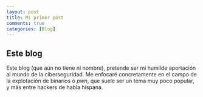 ```yaml
---
layout: post
title: Mi primer post
comments: true
categories: [Blog]
---
```


## Este blog

Este blog (que aún no tiene ni nombre), pretende ser mi humilde aportación al mundo de la ciberseguridad. Me enfocaré concretamente en el campo de
la explotación de binarios ó *pwn*, que suele ser un tema muy poco popular, y más entre hackers de habla hispana.
